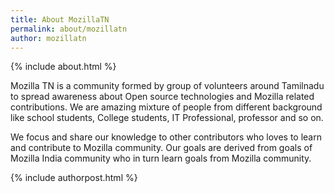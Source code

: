 ```yaml
---
title: About MozillaTN
permalink: about/mozillatn
author: mozillatn
---
```


{% include about.html %}




Mozilla TN is a community formed by group of volunteers around Tamilnadu to spread awareness about Open source technologies and Mozilla related contributions. We are amazing mixture of people from different background like school students, College students, IT Professional, professor and so on.

We focus and share our knowledge to other contributors who loves to learn and contribute to Mozilla community. Our goals are derived from goals of Mozilla India community who in turn learn goals from Mozilla community.


{% include authorpost.html %}



